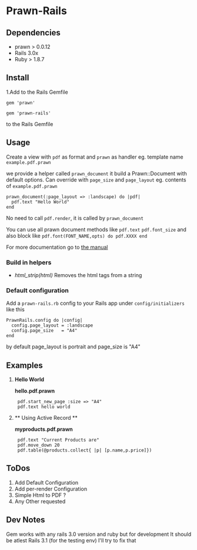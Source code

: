 # Prawn-Rails

## Dependencies
 
* prawn > 0.0.12
* Rails 3.0x
* Ruby > 1.8.7

## Install
1.Add to the Rails Gemfile

	gem 'prawn'
	
	gem 'prawn-rails'
		
to the Rails Gemfile


## Usage
Create a view with `pdf` as format and `prawn` as handler 
eg. template name `example.pdf.prawn` 
  
we provide a helper called `prawn_document` 
it build a Prawn::Document with default options. Can override with `page_size` and `page_layout` 
eg. contents of `example.pdf.prawn` 

    prawn_document(:page_layout => :landscape) do |pdf|
      pdf.text "Hello World"
    end

No need to call `pdf.render`, it is called by `prawn_document` 

You can use all prawn document methods like `pdf.text` `pdf.font_size` and also
block like `pdf.font(FONT_NAME,opts) do
pdf.XXXX
end`

For more documentation go to [the manual](http://prawn.majesticseacreature.com/manual.pdf)

### Build in helpers
* *html_strip(html)*
Removes the html tags from a string	 

### Default configuration

Add a `prawn-rails.rb` config to your Rails app under `config/initializers` like this

    PrawnRails.config do |config|
      config.page_layout = :landscape
      config.page_size   = "A4"
    end

by default page_layout is portrait and page_size is "A4"  

## Examples
 
1. **Hello World**
 
	**hello.pdf.prawn**
	
		pdf.start_new_page :size => "A4"
		pdf.text hello world
  
2. ** Using Active Record **

	**myproducts.pdf.prawn**

		pdf.text "Current Products are"
		pdf.move_down 20
		pdf.table(@products.collect{ |p| [p.name,p.price]})


## ToDos

1. Add Default Configuration
2. Add per-render Configuration
3. Simple Html to PDF ?
4. Any Other requested


## Dev Notes
Gem works with any rails 3.0 version and ruby but for development It should be atlest Rails 3.1 (for the testing env)
I'll try to fix that 